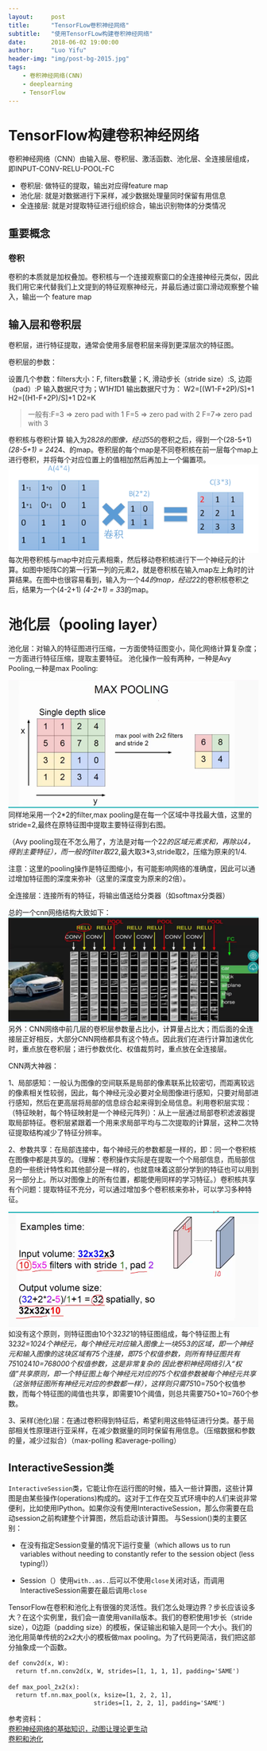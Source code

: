 ```yaml
---
layout:     post
title:      "TensorFLow卷积神经网络"
subtitle:   "使用TensorFLow构建卷积神经网络"
date:       2018-06-02 19:00:00
author:     "Luo Yifu"
header-img: "img/post-bg-2015.jpg"
tags:
    - 卷积神经网络(CNN)
    - deeplearning
    - TensorFlow
---
```

# TensorFlow构建卷积神经网络

卷积神经网络（CNN）由输入层、卷积层、激活函数、池化层、全连接层组成，即INPUT-CONV-RELU-POOL-FC

* 卷积层: 做特征的提取，输出对应得feature map
* 池化层: 就是对数据进行下采样，减少数据处理量同时保留有用信息
* 全连接层: 就是对提取特征进行组织综合，输出识别物体的分类情况

## 重要概念
### 卷积
卷积的本质就是加权叠加。卷积核与一个连接观察窗口的全连接神经元类似，因此我们用它来代替我们上文提到的特征观察神经元，并最后通过窗口滑动观察整个输入，输出一个 feature map


## 输入层和卷积层

卷积层，进行特征提取，通常会使用多层卷积层来得到更深层次的特征图。

卷积层的参数：

设置几个参数：filters大小：F, filters数量；K, 滑动步长（stride size）:S, 边距（pad）:P
输入数据尺寸为；W1*H1*D1
输出数据尺寸为：
W2=[(W1-F+2P)/S]+1
H2=[(H1-F+2P)/S]+1
D2=K

> 一般有:F=3 => zero pad with 1
> F=5 => zero pad with 2
> F=7=> zero pad with 3

卷积核与卷积计算
输入为28*28的图像，经过5*5的卷积之后，得到一个(28-5+1)*(28-5+1) = 24*24、的map。卷积层的每个map是不同卷积核在前一层每个map上进行卷积，并将每个对应位置上的值相加然后再加上一个偏置项。
![卷积核](/img/in-post/cnn_juanji.png)
每次用卷积核与map中对应元素相乘，然后移动卷积核进行下一个神经元的计算。如图中矩阵C的第一行第一列的元素2，就是卷积核在输入map左上角时的计算结果。在图中也很容易看到，输入为一个4*4的map，经过2*2的卷积核卷积之后，结果为一个(4-2+1) *(4-2+1) = 3*3的map。

# 池化层（pooling layer）
池化层：对输入的特征图进行压缩，一方面使特征图变小，简化网络计算复杂度；一方面进行特征压缩，提取主要特征。
池化操作一般有两种，一种是Avy Pooling,一种是max Pooling:

![max pooling](/img/in-post/cnn_max_pooling.png)
同样地采用一个2*2的filter,max pooling是在每一个区域中寻找最大值，这里的stride=2,最终在原特征图中提取主要特征得到右图。

（Avy pooling现在不怎么用了，方法是对每一个2*2的区域元素求和，再除以4，得到主要特征），而一般的filter取2*2,最大取3*3,stride取2，压缩为原来的1/4.

注意：这里的pooling操作是特征图缩小，有可能影响网络的准确度，因此可以通过增加特征图的深度来弥补（这里的深度变为原来的2倍）。

全连接层：连接所有的特征，将输出值送给分类器（如softmax分类器）

总的一个cnn网络结构大致如下：
![example of cnn](/img/in-post/cnn_example.png)
另外：CNN网络中前几层的卷积层参数量占比小，计算量占比大；而后面的全连接层正好相反，大部分CNN网络都具有这个特点。因此我们在进行计算加速优化时，重点放在卷积层；进行参数优化、权值裁剪时，重点放在全连接层。


CNN两大神器：

1、局部感知：一般认为图像的空间联系是局部的像素联系比较密切，而距离较远的像素相关性较弱，因此，每个神经元没必要对全局图像进行感知，只要对局部进行感知，然后在更高层将局部的信息综合起来得到全局信息。利用卷积层实现：（特征映射，每个特征映射是一个神经元阵列）：从上一层通过局部卷积滤波器提取局部特征。卷积层紧跟着一个用来求局部平均与二次提取的计算层，这种二次特征提取结构减少了特征分辨率。

2、参数共享：在局部连接中，每个神经元的参数都是一样的，即：同一个卷积核在图像中都是共享的。（理解：卷积操作实际是在提取一个个局部信息，而局部信息的一些统计特性和其他部分是一样的，也就意味着这部分学到的特征也可以用到另一部分上。所以对图像上的所有位置，都能使用同样的学习特征。）卷积核共享有个问题：提取特征不充分，可以通过增加多个卷积核来弥补，可以学习多种特征。

![example of cnn](/img/in-post/cnn_example1.png)
如没有这个原则，则特征图由10个32*32*1的特征图组成，每个特征图上有32*32=1024个神经元，每个神经元对应输入图像上一块5*5*3的区域，即一个神经元和输入图像的这块区域有75个连接，即75个权值参数，则所有特征图共有75*1024*10=768000个权值参数，这是非常复杂的
因此卷积神经网络引入“权值”共享原则，即一个特征图上每个神经元对应的75个权值参数被每个神经元共享（这张特征图所有神经元对应的参数都一样），这样则只需75*10=750个权值参数，而每个特征图的阈值也共享，即需要10个阈值，则总共需要750+10=760个参数。

3、采样(池化)层：在通过卷积得到特征后，希望利用这些特征进行分类。基于局部相关性原理进行亚采样，在减少数据量的同时保留有用信息。（压缩数据和参数的量，减少过拟合）（max-polling 和average-polling）


## InteractiveSession类

`InteractiveSession`类，它能让你在运行图的时候，插入一些计算图，这些计算图是由某些操作(operations)构成的。这对于工作在交互式环境中的人们来说非常便利，比如使用IPython。如果你没有使用InteractiveSession，那么你需要在启动session之前构建整个计算图，然后启动该计算图。
与Session()类的主要区别：
* 在没有指定Session变量的情况下运行变量（which allows us to run variables without needing to constantly refer to the session object (less typing!)）

* Session（）使用`with..as..`后可以不使用`close`关闭对话，而调用InteractiveSession需要在最后调用`close`

TensorFlow在卷积和池化上有很强的灵活性。我们怎么处理边界？步长应该设多大？在这个实例里，我们会一直使用vanilla版本。我们的卷积使用1步长（stride size），0边距（padding size）的模板，保证输出和输入是同一个大小。我们的池化用简单传统的2x2大小的模板做max pooling。为了代码更简洁，我们把这部分抽象成一个函数。
```
def conv2d(x, W):
  return tf.nn.conv2d(x, W, strides=[1, 1, 1, 1], padding='SAME')

def max_pool_2x2(x):
  return tf.nn.max_pool(x, ksize=[1, 2, 2, 1],
                        strides=[1, 2, 2, 1], padding='SAME')
```

参考资料：
<br>[卷积神经网络的基础知识，动图让理论更生动](https://blog.csdn.net/qq_31456593/article/details/76083091)
<br>[卷积和池化](https://www.cnblogs.com/believe-in-me/p/6645402.html)
